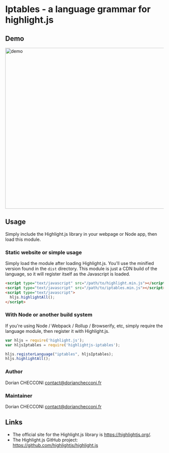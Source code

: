 # Iptables - a language grammar for highlight.js

## Demo
<img width="512" alt="demo" src="https://user-images.githubusercontent.com/13965280/235311691-5fceccbe-710d-4faf-a391-5e1644f7ef24.png">


## Usage

Simply include the Highlight.js library in your webpage or Node app, then load this module.

### Static website or simple usage

Simply load the module after loading Highlight.js.  You'll use the minified version found in the `dist` directory.  This module is just a CDN build of the language, so it will register itself as the Javascript is loaded.

```html
<script type="text/javascript" src="/path/to/highlight.min.js"></script>
<script type="text/javascript" src="/path/to/iptables.min.js"></script>
<script type="text/javascript">
  hljs.highlightAll();
</script>
```

### With Node or another build system

If you're using Node / Webpack / Rollup / Browserify, etc, simply require the language module, then register it with Highlight.js.

```javascript
var hljs = require('highlight.js');
var hljsIptables = require('highlightjs-iptables');

hljs.registerLanguage("iptables", hljsIptables);
hljs.highlightAll();
```


### Author

Dorian CHECCONI <contact@dorianchecconi.fr>

### Maintainer

Dorian CHECCONI <contact@dorianchecconi.fr>


## Links

- The official site for the Highlight.js library is <https://highlightjs.org/>.
- The Highlight.js GitHub project: <https://github.com/highlightjs/highlight.js>

